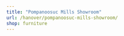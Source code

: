 ```yaml
---
title: "Pompanoosuc Mills Showroom"
url: /hanover/pompanoosuc-mills-showroom/
shop: furniture
---
```

